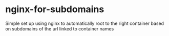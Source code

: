 # nginx-for-subdomains
Simple set up using nginx to automatically root to the right container based on subdomains of the url linked to container names
